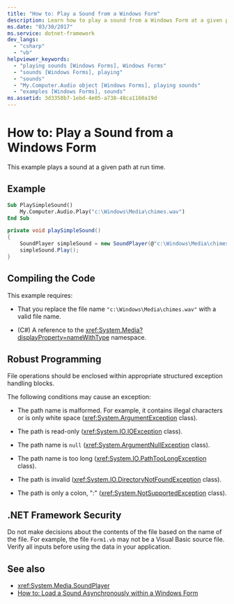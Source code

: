 ```yaml
---
title: "How to: Play a Sound from a Windows Form"
description: Learn how to play a sound from a Windows Form at a given path at runtime. Also, learn about compiling the code and the .NET Security Framework. 
ms.date: "03/30/2017"
ms.service: dotnet-framework
dev_langs:
  - "csharp"
  - "vb"
helpviewer_keywords:
  - "playing sounds [Windows Forms], Windows Forms"
  - "sounds [Windows Forms], playing"
  - "sounds"
  - "My.Computer.Audio object [Windows Forms], playing sounds"
  - "examples [Windows Forms], sounds"
ms.assetid: 3d3350b7-1ebd-4e05-a738-48ca1160a19d
---
```

# How to: Play a Sound from a Windows Form

This example plays a sound at a given path at run time.

## Example

```vb
Sub PlaySimpleSound()
    My.Computer.Audio.Play("c:\Windows\Media\chimes.wav")
End Sub
```

```csharp
private void playSimpleSound()
{
    SoundPlayer simpleSound = new SoundPlayer(@"c:\Windows\Media\chimes.wav");
    simpleSound.Play();
}
```

## Compiling the Code

 This example requires:

- That you replace the file name `"c:\Windows\Media\chimes.wav"` with a valid file name.

- (C#) A reference to the <xref:System.Media?displayProperty=nameWithType> namespace.

## Robust Programming

 File operations should be enclosed within appropriate structured exception handling blocks.

 The following conditions may cause an exception:

- The path name is malformed. For example, it contains illegal characters or is only white space (<xref:System.ArgumentException> class).

- The path is read-only (<xref:System.IO.IOException> class).

- The path name is `null` (<xref:System.ArgumentNullException> class).

- The path name is too long (<xref:System.IO.PathTooLongException> class).

- The path is invalid (<xref:System.IO.DirectoryNotFoundException> class).

- The path is only a colon, ":" (<xref:System.NotSupportedException> class).

## .NET Framework Security

 Do not make decisions about the contents of the file based on the name of the file. For example, the file `Form1.vb` may not be a Visual Basic source file. Verify all inputs before using the data in your application.

## See also

- <xref:System.Media.SoundPlayer>
- [How to: Load a Sound Asynchronously within a Windows Form](how-to-load-a-sound-asynchronously-within-a-windows-form.md)
